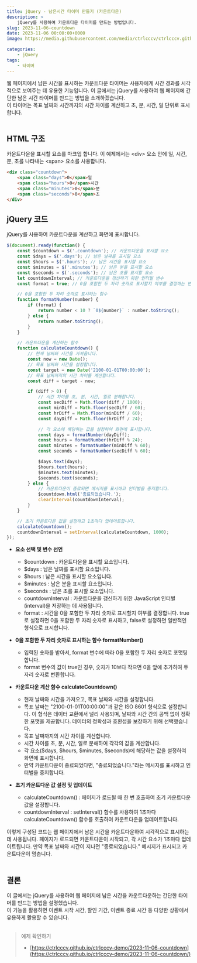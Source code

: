 ```yaml
---
title: jQuery - 남은시간 타이머 만들기 (카운트다운)
description: >  
    jQuery를 사용하여 카운트다운 타이머를 만드는 방법입니다.
slug: 2023-11-06-countdown
date: 2023-11-06 00:00:00+0000
image: https://media.githubusercontent.com/media/ctrlcccv/ctrlcccv.github.io/master/assets/img/post/2023-11-06-countdown.webp

categories:
    - jQuery
tags:
    - 타이머
---
```

웹 페이지에서 남은 시간을 표시하는 카운트다운 타이머는 사용자에게 시간 경과를 시각적으로 보여주는 데 유용한 기능입니다. 이 글에서는 jQuery를 사용하여 웹 페이지에 간단한 남은 시간 타이머를 만드는 방법을 소개하겠습니다.   
이 타이머는 목표 날짜와 시간까지의 시간 차이를 계산하고 초, 분, 시간, 일 단위로 표시합니다.  
<br>

## HTML 구조
카운트다운을 표시할 요소를 마크업 합니다. 이 예제에서는 &lt;div&gt; 요소 안에 일, 시간, 분, 초를 나타내는 &lt;span&gt; 요소를 사용합니다.
```html
<div class="countdown">
    <span class="days">0</span>일
    <span class="hours">0</span>시간
    <span class="minutes">0</span>분
    <span class="seconds">0</span>초
</div>
```

<script async src="https://pagead2.googlesyndication.com/pagead/js/adsbygoogle.js?client=ca-pub-8535540836842352" crossorigin="anonymous"></script>
<ins class="adsbygoogle"
     style="display:block; text-align:center;"
     data-ad-layout="in-article"
     data-ad-format="fluid"
     data-ad-client="ca-pub-8535540836842352"
     data-ad-slot="2974559225"></ins>
<script>
     (adsbygoogle = window.adsbygoogle || []).push({});
</script>

## jQuery 코드
jQuery를 사용하여 카운트다운을 계산하고 화면에 표시합니다.
```js
$(document).ready(function() {
    const $countdown = $('.countdown'); // 카운트다운을 표시할 요소
    const $days = $('.days'); // 남은 날짜를 표시할 요소
    const $hours = $('.hours'); // 남은 시간을 표시할 요소
    const $minutes = $('.minutes'); // 남은 분을 표시할 요소
    const $seconds = $('.seconds'); // 남은 초를 표시할 요소
    let countdownInterval; // 카운트다운을 갱신하기 위한 인터벌 변수
    const format = true; // 0을 포함한 두 자리 숫자로 표시할지 여부를 결정하는 변수 (true, false)

    // 0을 포함한 두 자리 숫자로 표시하는 함수
    function formatNumber(number) {
        if (format) {
            return number < 10 ? `0${number}` : number.toString();
        } else {
            return number.toString();
        }
    }

    // 카운트다운을 계산하는 함수
    function calculateCountdown() {
        // 현재 날짜와 시간을 가져옵니다.
        const now = new Date();
        // 목표 날짜와 시간을 설정합니다.
        const target = new Date('2100-01-01T00:00:00');
        // 목표 날짜까지의 시간 차이를 계산합니다.
        const diff = target - now;

        if (diff > 0) {
            // 시간 차이를 초, 분, 시간, 일로 분해합니다.
            const secDiff = Math.floor(diff / 1000);
            const minDiff = Math.floor(secDiff / 60);
            const hrDiff = Math.floor(minDiff / 60);
            const dayDiff = Math.floor(hrDiff / 24);

            // 각 요소에 해당하는 값을 설정하여 화면에 표시합니다.
            const days = formatNumber(dayDiff);
            const hours = formatNumber(hrDiff % 24);
            const minutes = formatNumber(minDiff % 60);
            const seconds = formatNumber(secDiff % 60);

            $days.text(days);
            $hours.text(hours);
            $minutes.text(minutes);
            $seconds.text(seconds);
        } else {
            // 카운트다운이 종료되면 메시지를 표시하고 인터벌을 중지합니다.
            $countdown.html('종료되었습니다.');
            clearInterval(countdownInterval);
        }
    }

    // 초기 카운트다운 값을 설정하고 1초마다 업데이트합니다.
    calculateCountdown();
    countdownInterval = setInterval(calculateCountdown, 1000);
});
```
* **요소 선택 및 변수 선언**
  * $countdown : 카운트다운을 표시할 요소입니다.
  * $days : 남은 날짜를 표시할 요소입니다.
  * $hours : 남은 시간을 표시할 요소입니다.
  * $minutes : 남은 분을 표시할 요소입니다.
  * $seconds : 남은 초를 표시할 요소입니다.
  * countdownInterval : 카운트다운을 갱신하기 위한 JavaScript 인터벌(interval)을 저장하는 데 사용됩니다.
  * format : 시간을 0을 포함한 두 자리 숫자로 표시할지 여부를 결정합니다. true로 설정하면 0을 포함한 두 자리 숫자로 표시하고, false로 설정하면 일반적인 형식으로 표시합니다.

* **0을 포함한 두 자리 숫자로 표시하는 함수 formatNumber()**
  * 입력된 숫자를 받아서, format 변수에 따라 0을 포함한 두 자리 숫자로 포맷팅합니다.
  * format 변수의 값이 true인 경우, 숫자가 10보다 작으면 0을 앞에 추가하여 두 자리 숫자로 변환합니다.

* **카운트다운 계산 함수 calculateCountdown()**
  * 현재 날짜와 시간을 가져오고, 목표 날짜와 시간을 설정합니다.
  * 목표 날짜는 "2100-01-01T00:00:00"과 같은 ISO 8601 형식으로 설정합니다. 이 형식은 데이터 교환에서 널리 사용되며, 날짜와 시간 간의 공백 없이 정확한 포맷을 제공합니다. 데이터의 정확성과 호환성을 보장하기 위해 선택했습니다.
  * 목표 날짜까지의 시간 차이를 계산합니다.
  * 시간 차이를 초, 분, 시간, 일로 분해하여 각각의 값을 계산합니다.
  * 각 요소($days, $hours, $minutes, $seconds)에 해당하는 값을 설정하여 화면에 표시합니다.
  * 만약 카운트다운이 종료되었다면, "종료되었습니다."라는 메시지를 표시하고 인터벌을 중지합니다.

* **초기 카운트다운 값 설정 및 업데이트**
  * calculateCountdown() : 페이지가 로드될 때 한 번 호출하여 초기 카운트다운 값을 설정합니다.  
  * countdownInterval : setInterval() 함수를 사용하여 1초마다 calculateCountdown() 함수를 호출하여 카운트다운을 업데이트합니다.  

이렇게 구성된 코드는 웹 페이지에서 남은 시간을 카운트다운하여 시각적으로 표시하는데 사용됩니다. 페이지가 로드되면 카운트다운이 시작되고, 각 시간 요소가 1초마다 업데이트됩니다. 만약 목표 날짜와 시간이 지나면 "종료되었습니다." 메시지가 표시되고 카운트다운이 멈춥니다.  
<br>

## 결론
이 글에서는 jQuery를 사용하여 웹 페이지에 남은 시간을 카운트다운하는 간단한 타이머를 만드는 방법을 설명했습니다.   
이 기능을 활용하면 이벤트 시작 시간, 할인 기간, 이벤트 종료 시간 등 다양한 상황에서 유용하게 활용할 수 있습니다.  
<br>

> 예제 확인하기 
> * [https://ctrlcccv.github.io/ctrlcccv-demo/2023-11-06-countdown](https://ctrlcccv.github.io/ctrlcccv-demo/2023-11-06-countdown/)  
